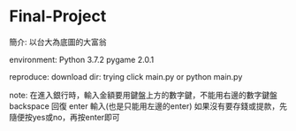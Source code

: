 # Final-Project

簡介:
以台大為底圖的大富翁

environment:
Python 3.7.2
pygame 2.0.1

reproduce:
download dir: trying
click main.py   or python main.py

note:
在進入銀行時，輸入金額要用鍵盤上方的數字鍵，不能用右邊的數字鍵盤
backspace 回復  enter 輸入(也是只能用左邊的enter)
如果沒有要存錢或提款，先隨便按yes或no，再按enter即可
